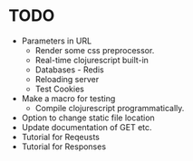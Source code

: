 
# TODO 
	
  * Parameters in URL
	* Render some css preprocessor.
	* Real-time clojurescript built-in
	* Databases - Redis
	* Reloading server
	* Test Cookies
  * Make a macro for testing
	* Compile clojurescript programmatically. 
  * Option to change static file location
  * Update documentation of GET etc.
  * Tutorial for Reqeusts
  * Tutorial for Responses


